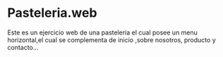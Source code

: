 # Pasteleria.web
Este es un ejercicio web de una  pasteleria el cual posee un menu horizontal,el cual se complementa de inicio ,sobre nosotros, producto y contacto...
